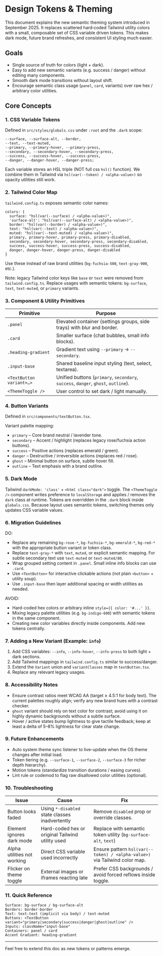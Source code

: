 # Design Tokens & Theming

This document explains the new semantic theming system introduced in September 2025. It replaces scattered hard‑coded Tailwind utility colors with a small, composable set of CSS variable driven tokens. This makes dark mode, future brand refreshes, and consistent UI styling much easier.

## Goals

- Single source of truth for colors (light + dark).
- Easy to add new semantic variants (e.g. success / danger) without editing many components.
- Smooth dark mode transitions without layout shift.
- Encourage semantic class usage (`panel`, `card`, variants) over raw hex / arbitrary color utilities.

## Core Concepts

### 1. CSS Variable Tokens

Defined in `src/styles/globals.css` under `:root` and the `.dark` scope:

```
--surface, --surface-alt, --border,
--text, --text-muted,
--primary, --primary-hover, --primary-press,
--secondary, --secondary-hover, --secondary-press,
--success, --success-hover, --success-press,
--danger, --danger-hover, --danger-press;
```

Each variable stores an HSL triple (NOT full css `hsl()` function). We combine them in Tailwind via `hsl(var(--token) / <alpha-value>)` so opacity utilities still work.

### 2. Tailwind Color Map

`tailwind.config.ts` exposes semantic color names:

```
colors: {
  surface: "hsl(var(--surface) / <alpha-value>)",
  'surface-alt': "hsl(var(--surface-alt) / <alpha-value>)",
  border: "hsl(var(--border) / <alpha-value>)",
  text: "hsl(var(--text) / <alpha-value>)",
  muted: "hsl(var(--text-muted) / <alpha-value>)",
  primary, primary-hover, primary-press, primary-disabled,
  secondary, secondary-hover, secondary-press, secondary-disabled,
  success, success-hover, success-press, success-disabled,
  danger, danger-hover, danger-press, danger-disabled
}
```

Use these instead of raw brand utilities (`bg-fuchsia-500`, `text-gray-900`, etc.).

Note: legacy Tailwind color keys like `base` or `text` were removed from `tailwind.config.ts`. Replace usages with semantic tokens: `bg-surface`, `text`, `text-muted`, or `primary` variants.

### 3. Component & Utility Primitives

| Primitive                | Purpose                                                                            |
| ------------------------ | ---------------------------------------------------------------------------------- |
| `.panel`                 | Elevated container (settings groups, side trays) with blur and border.             |
| `.card`                  | Smaller surface (chat bubbles, small info blocks).                                 |
| `.heading-gradient`      | Gradient text using `--primary` → `--secondary`.                                   |
| `.input-base`            | Shared baseline input styling (text, select, textarea).                            |
| `<TextButton variant=…>` | Unified buttons (`primary`, `secondary`, `success`, `danger`, `ghost`, `outline`). |
| `<ThemeToggle />`        | User control to set dark / light manually.                                         |

### 4. Button Variants

Defined in `src/components/textButton.tsx`.

Variant palette mapping:

- `primary` – Core brand neutral / lavender tone.
- `secondary` – Accent / highlight (replaces legacy rose/fuchsia action buttons).
- `success` – Positive actions (replaces emerald / green).
- `danger` – Destructive / irreversible actions (replaces red / rose).
- `ghost` – Minimal button on surface, subtle hover fill.
- `outline` – Text emphasis with a brand outline.

### 5. Dark Mode

Tailwind `darkMode: 'class'` + `<html class="dark">` toggle. The `<ThemeToggle />` component writes preference to `localStorage` and applies / removes the `dark` class at runtime. Tokens are overridden in the `.dark` block inside `globals.css`. Because layout uses semantic tokens, switching themes only updates CSS variable values.

### 6. Migration Guidelines

DO:

- Replace any remaining `bg-rose-*`, `bg-fuchsia-*`, `bg-emerald-*`, `bg-red-*` with the appropriate button variant or token class.
- Replace `text-gray-*` with `text`, `muted`, or explicit semantic mapping. For subtle secondary text use `text-muted` or `text-muted/80`.
- Wrap grouped setting content in `.panel`. Small inline info blocks can use `.card`.
- Use `<TextButton>` for interactive clickable actions (not plain `<button>` + utility soup).
- Use `.input-base` then layer additional spacing or width utilities as needed.

AVOID:

- Hard-coded hex colors or arbitrary inline `style={{ color: '#...' }}`.
- Mixing legacy palette utilities (e.g. `bg-indigo-600`) with semantic tokens in the same component.
- Creating new color variables directly inside components. Add new tokens centrally.

### 7. Adding a New Variant (Example: `info`)

1. Add CSS variables: `--info`, `--info-hover`, `--info-press` to both light + dark sections.
2. Add Tailwind mappings in `tailwind.config.ts` similar to success/danger.
3. Extend the `Variant` union and `variantClasses` map in `textButton.tsx`.
4. Replace any relevant legacy usages.

### 8. Accessibility Notes

- Ensure contrast ratios meet WCAG AA (target ≥ 4.5:1 for body text). The current palettes roughly align; verify any new brand hues with a contrast checker.
- `ghost` variant should rely on text color for contrast; avoid using it on highly dynamic backgrounds without a subtle surface.
- Hover / active states bump lightness to give tactile feedback; keep at least a delta of 5–8% lightness for clear state change.

### 9. Future Enhancements

- Auto system theme sync listener to live-update when the OS theme changes after initial load.
- Token tiering (e.g. `--surface-1`, `--surface-2`, `--surface-3` for richer depth hierarchy).
- Motion tokens (standardize transition durations / easing curves).
- Lint rule or codemod to flag raw disallowed color utilities (optional).

### 10. Troubleshooting

| Issue                       | Cause                                            | Fix                                                                        |
| --------------------------- | ------------------------------------------------ | -------------------------------------------------------------------------- |
| Button looks faded          | Using `*-disabled` state classes inadvertently   | Remove `disabled` prop or override classes.                                |
| Element ignores dark mode   | Hard-coded hex or original Tailwind utility used | Replace with semantic token utility (`bg-surface-alt`, `text`)             |
| Alpha utilities not working | Direct CSS variable used incorrectly             | Ensure pattern `hsl(var(--token) / <alpha-value>)` via Tailwind color map. |
| Flicker on theme toggle     | External images or iframes reacting late         | Prefer CSS backgrounds / avoid forced reflows inside toggle.               |

### 11. Quick Reference

```
Surface: bg-surface / bg-surface-alt
Borders: border-border
Text: text-text (implicit via body) / text-muted
Buttons: <TextButton variant="primary|secondary|success|danger|ghost|outline" />
Inputs: className="input-base"
Containers: panel / card
Accent Gradient: heading-gradient
```

---

Feel free to extend this doc as new tokens or patterns emerge.

